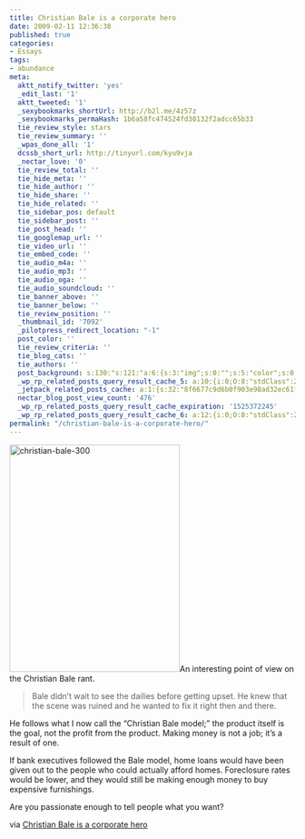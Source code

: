 ```yaml
---
title: Christian Bale is a corporate hero
date: 2009-02-11 12:36:38
published: true
categories:
- Essays
tags:
- abundance
meta:
  aktt_notify_twitter: 'yes'
  _edit_last: '1'
  aktt_tweeted: '1'
  _sexybookmarks_shortUrl: http://b2l.me/4z57z
  _sexybookmarks_permaHash: 1b6a58fc474524fd30132f2adcc65b33
  tie_review_style: stars
  tie_review_summary: ''
  _wpas_done_all: '1'
  dcssb_short_url: http://tinyurl.com/kyu9vja
  _nectar_love: '0'
  tie_review_total: ''
  tie_hide_meta: ''
  tie_hide_author: ''
  tie_hide_share: ''
  tie_hide_related: ''
  tie_sidebar_pos: default
  tie_sidebar_post: ''
  tie_post_head: ''
  tie_googlemap_url: ''
  tie_video_url: ''
  tie_embed_code: ''
  tie_audio_m4a: ''
  tie_audio_mp3: ''
  tie_audio_oga: ''
  tie_audio_soundcloud: ''
  tie_banner_above: ''
  tie_banner_below: ''
  tie_review_position: ''
  _thumbnail_id: '7092'
  _pilotpress_redirect_location: "-1"
  post_color: ''
  tie_review_criteria: ''
  tie_blog_cats: ''
  tie_authors: ''
  post_background: s:130:"s:121:"a:6:{s:3:"img";s:0:"";s:5:"color";s:0:"";s:6:"repeat";s:0:"";s:10:"attachment";s:0:"";s:3:"hor";s:0:"";s:3:"ver";s:0:"";}";";
  _wp_rp_related_posts_query_result_cache_5: a:10:{i:0;O:8:"stdClass":2:{s:7:"post_id";s:4:"2282";s:5:"score";s:18:"15.927269844032871";}i:1;O:8:"stdClass":2:{s:7:"post_id";s:3:"310";s:5:"score";s:18:"15.236170935403877";}i:2;O:8:"stdClass":2:{s:7:"post_id";s:4:"4593";s:5:"score";s:18:"13.777666564108184";}i:3;O:8:"stdClass":2:{s:7:"post_id";s:3:"125";s:5:"score";s:18:"13.202302419252817";}i:4;O:8:"stdClass":2:{s:7:"post_id";s:4:"6757";s:5:"score";s:18:"12.756015316624396";}i:5;O:8:"stdClass":2:{s:7:"post_id";s:4:"6880";s:5:"score";s:18:"12.640280552850768";}i:6;O:8:"stdClass":2:{s:7:"post_id";s:2:"61";s:5:"score";s:18:"12.640280552850768";}i:7;O:8:"stdClass":2:{s:7:"post_id";s:2:"32";s:5:"score";s:17:"10.62264138188178";}i:8;O:8:"stdClass":2:{s:7:"post_id";s:4:"6885";s:5:"score";s:18:"10.308464453307877";}i:9;O:8:"stdClass":2:{s:7:"post_id";s:4:"6806";s:5:"score";s:16:"9.17107844205046";}}
  _jetpack_related_posts_cache: a:1:{s:32:"8f6677c9d6b0f903e98ad32ec61f8deb";a:2:{s:7:"expires";i:1478499287;s:7:"payload";a:3:{i:0;a:1:{s:2:"id";i:6817;}i:1;a:1:{s:2:"id";i:4935;}i:2;a:1:{s:2:"id";i:7097;}}}}
  nectar_blog_post_view_count: '476'
  _wp_rp_related_posts_query_result_cache_expiration: '1525372245'
  _wp_rp_related_posts_query_result_cache_6: a:12:{i:0;O:8:"stdClass":2:{s:7:"post_id";s:4:"1058";s:5:"score";s:18:"59.084997403588055";}i:1;O:8:"stdClass":2:{s:7:"post_id";s:3:"340";s:5:"score";s:17:"55.86983704427148";}i:2;O:8:"stdClass":2:{s:7:"post_id";s:4:"1371";s:5:"score";s:18:"54.253991653963965";}i:3;O:8:"stdClass":2:{s:7:"post_id";s:3:"316";s:5:"score";s:17:"53.53430271410326";}i:4;O:8:"stdClass":2:{s:7:"post_id";s:2:"40";s:5:"score";s:18:"52.153525597988605";}i:5;O:8:"stdClass":2:{s:7:"post_id";s:2:"36";s:5:"score";s:18:"52.153525597988605";}i:6;O:8:"stdClass":2:{s:7:"post_id";s:4:"4423";s:5:"score";s:16:"49.9220900848465";}i:7;O:8:"stdClass":2:{s:7:"post_id";s:3:"351";s:5:"score";s:16:"49.9220900848465";}i:8;O:8:"stdClass":2:{s:7:"post_id";s:4:"2282";s:5:"score";s:18:"28.612679148142554";}i:9;O:8:"stdClass":2:{s:7:"post_id";s:4:"6757";s:5:"score";s:17:"27.05336630129802";}i:10;O:8:"stdClass":2:{s:7:"post_id";s:3:"310";s:5:"score";s:18:"26.065609461342184";}i:11;O:8:"stdClass":2:{s:7:"post_id";s:4:"6880";s:5:"score";s:17:"26.03723229878232";}}
permalink: "/christian-bale-is-a-corporate-hero/"
---
```

<img class="size-full wp-image-7092 alignright" alt="christian-bale-300" src="{{ site.baseurl }}/posts/2009/02/christian-bale-300.jpg" width="300" height="400" />An interesting point of view on the Christian Bale rant.
>Bale didn’t wait to see the dailies before getting upset. He knew that the scene was ruined and he wanted to fix it right then and there.

He follows what I now call the “Christian Bale model;” the product itself is the goal, not the profit from the product. Making money is not a job; it’s a result of one.

If bank executives followed the Bale model, home loans would have been given out to the people who could actually afford homes. Foreclosure rates would be lower, and they would still be making enough money to buy expensive furnishings.</blockquote>
<p>Are you passionate enough to tell people what you want?

via <a href="http://www.asuwebdevil.com/node/4208">Christian Bale is a corporate hero</a></p>
